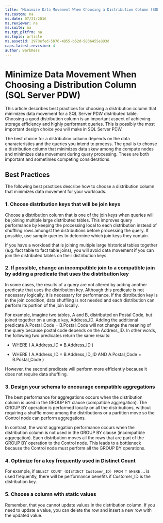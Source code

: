 ```yaml
---
title: "Minimize Data Movement When Choosing a Distribution Column (SQL Server PDW)"
ms.custom: na
ms.date: 07/21/2016
ms.reviewer: na
ms.suite: na
ms.tgt_pltfrm: na
ms.topic: article
ms.assetid: 2978efed-5b76-4955-b52d-5836455e093d
caps.latest.revision: 4
author: BarbKess
---
```

# Minimize Data Movement When Choosing a Distribution Column (SQL Server PDW)
This article describes best practices for choosing a distribution column that minimizes data movement for a SQL Server PDW distributed table. Choosing a good distribution column is an important aspect of achieving storage efficiency and highly performant queries. This is possibly the most important design choice you will make in SQL Server PDW.  
  
The best choice for a distribution column depends on the data characteristics and the queries you intend to process. The goal is to choose a distribution column that minimizes data skew among the compute nodes and minimizes data movement during query processing. These are both important and sometimes competing considerations.  
  
## Best Practices  
The following best practices describe how to choose a distribution column that minimizes data movement for your workloads.  
  
### 1. Choose distribution keys that will be join keys  
Choose a distribution column that is one of the join keys when queries will be joining multiple large distributed tables. This improves query performance by keeping the processing local to each distribution instead of shuffling rows amongst the distributions before processing the query. If possible, use sample queries to determine which join keys they contain.  
  
If you have a workload that is joining multiple large historical tables together (e.g. fact table to fact table joins), you will avoid data movement if you can join the distributed tables on their distribution keys.  
  
### 2. If possible, change an incompatible join to a compatible join by adding a predicate that uses the distribution key  
In some cases, the results of a query are not altered by adding another predicate that uses the distribution key. Although this predicate is not necessary logically, it is necessary for performance. If the distribution key is in the join condition, data shuffling is not needed and each distribution can perform its portion of the join locally.  
  
For example, imagine two tables, A and B, distributed on Postal Code, but joined together on a unique key, Address_ID. Adding the additional predicate A.Postal_Code = B.Postal_Code will not change the meaning of the query because postal code depends on the Address_ID. In other words, the following two predicates return the same results:  
  
-   WHERE ( A.Address_ID = B.Address_ID )  
  
-   WHERE ( A.Address_ID = B.Address_ID_ID AND A.Postal_Code = B.Postal_Code )  
  
However, the second predicate will perform more efficiently because it does not require data shuffling.  
  
### 3. Design your schema to encourage compatible aggregations  
The best performance for aggregations occurs when the distribution column is used in the GROUP BY clause (compatible aggregation). The GROUP BY operation is performed locally on all the distributions, without requiring a shuffle move among the distributions or a partition move so the Control node can perform aggregations.  
  
In contrast, the worst aggregation performance occurs when the distribution column is not used in the GROUP BY clause (incompatible aggregation). Each distribution moves all the rows that are part of the GROUP BY operation to the Control node. This leads to a bottleneck because the Control node must perform all the GROUP BY operations.  
  
### 4. Optimize for a key frequently used in Distinct Count  
For example, if `SELECT COUNT (DISTINCT Customer_ID) FROM T WHERE` ... is used frequently, there will be performance benefits if Customer_ID is the distribution key.  
  
### 5. Choose a column with static values  
Remember, that you cannot update values in the distribution column. If you need to update a value, you can delete the row and insert a new row with the updated value.  
  
